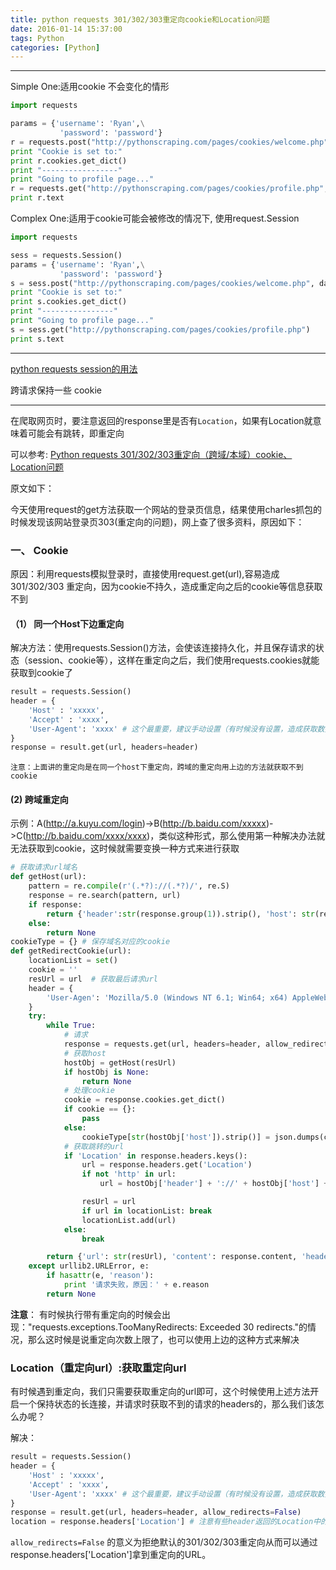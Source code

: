 ```yaml
---
title: python requests 301/302/303重定向cookie和Location问题
date: 2016-01-14 15:37:00
tags: Python
categories: [Python]
---
```


---

Simple One:适用cookie 不会变化的情形
``` python
import requests

params = {'username': 'Ryan',\
           'password': 'password'}
r = requests.post("http://pythonscraping.com/pages/cookies/welcome.php", data=params)
print "Cookie is set to:"
print r.cookies.get_dict()
print "-----------------"
print "Going to profile page..."
r = requests.get("http://pythonscraping.com/pages/cookies/profile.php", cookies = r.cookies)
print r.text
```


Complex One:适用于cookie可能会被修改的情况下, 使用request.Session
``` python
import requests

sess = requests.Session()
params = {'username': 'Ryan',\
           'password': 'password'}
s = sess.post("http://pythonscraping.com/pages/cookies/welcome.php", data=params)
print "Cookie is set to:"
print s.cookies.get_dict()
print "----------------"
print "Going to profile page..."
s = sess.get("http://pythonscraping.com/pages/cookies/profile.php")
print s.text
```

---

[python requests session的用法](http://docs.python-requests.org/zh_CN/latest/user/advanced.html)

跨请求保持一些 cookie

---

在爬取网页时，要注意返回的response里是否有`Location`，如果有Location就意味着可能会有跳转，即重定向

可以参考: [Python requests 301/302/303重定向（跨域/本域）cookie、Location问题](https://www.cnblogs.com/zengguowang/archive/2018/02/02/8404087.html)

原文如下：

今天使用request的get方法获取一个网站的登录页信息，结果使用charles抓包的时候发现该网站登录页303(重定向的问题)，网上查了很多资料，原因如下：

### 一、 Cookie

原因：利用requests模拟登录时，直接使用request.get(url),容易造成 301/302/303 重定向，因为cookie不持久，造成重定向之后的cookie等信息获取不到

#### （1） 同一个Host下边重定向

解决方法：使用requests.Session()方法，会使该连接持久化，并且保存请求的状态（session、cookie等），这样在重定向之后，我们使用requests.cookies就能获取到cookie了

```Python
result = requests.Session()
header = {
    'Host' : 'xxxxx',
    'Accept' : 'xxxx',
    'User-Agent': 'xxxx' # 这个最重要，建议手动设置（有时候没有设置，造成获取数据失败，本人被坑过......）
}
response = result.get(url, headers=header)
```

`注意：上面讲的重定向是在同一个host下重定向，跨域的重定向用上边的方法就获取不到cookie `


#### (2) 跨域重定向

  示例：A(http://a.kuyu.com/login)->B(http://b.baidu.com/xxxxx)->C(http://b.baidu.com/xxxx/xxxx)，类似这种形式，那么使用第一种解决办法就无法获取到cookie，这时候就需要变换一种方式来进行获取

```Python
# 获取请求url域名
def getHost(url):
    pattern = re.compile(r'(.*?)://(.*?)/', re.S)
    response = re.search(pattern, url)
    if response:
        return {'header':str(response.group(1)).strip(), 'host': str(response.group(2)).strip()}
    else:
        return None
cookieType = {} # 保存域名对应的cookie
def getRedirectCookie(url):
    locationList = set()
    cookie = ''
    resUrl = url  # 获取最后请求url
    header = {
        'User-Agen': 'Mozilla/5.0 (Windows NT 6.1; Win64; x64) AppleWebKit/537.36 (KHTML, like Gecko) Chrome/61.0.3163.100 Safari/537.36'
    }
    try:
        while True:
            # 请求
            response = requests.get(url, headers=header, allow_redirects=False)
            # 获取host
            hostObj = getHost(resUrl)
            if hostObj is None:
                return None
            # 处理cookie
            cookie = response.cookies.get_dict()
            if cookie == {}:
                pass
            else:
                cookieType[str(hostObj['host']).strip()] = json.dumps(cookie)  # 保存cookie
            # 获取跳转的url
            if 'Location' in response.headers.keys():
                url = response.headers.get('Location')
                if not 'http' in url:
                    url = hostObj['header'] + '://' + hostObj['host'] + url  # 拼接host域名

                resUrl = url
                if url in locationList: break
                locationList.add(url)
            else:
                break

        return {'url': str(resUrl), 'content': response.content, 'header': response.headers}
    except urllib2.URLError, e:
        if hasattr(e, 'reason'):
            print '请求失败，原因：' + e.reason
        return None
```

**注意**： 有时候执行带有重定向的时候会出现："requests.exceptions.TooManyRedirects: Exceeded 30 redirects."的情况，那么这时候是说重定向次数上限了，也可以使用上边的这种方式来解决

### Location（重定向url）:获取重定向url

有时候遇到重定向，我们只需要获取重定向的url即可，这个时候使用上述方法开启一个保持状态的长连接，并请求时获取不到的请求的headers的，那么我们该怎么办呢？

解决：

```Python
result = requests.Session()
header = {
    'Host' : 'xxxxx',
    'Accept' : 'xxxx',
    'User-Agent': 'xxxx' # 这个最重要，建议手动设置（有时候没有设置，造成获取数据失败，本人被坑过......）
}
response = result.get(url, headers=header, allow_redirects=False)
location = response.headers['Location'] # 注意有些header返回的Location中的url是不带host部分的，需要注意一下
```

`allow_redirects=False` 的意义为拒绝默认的301/302/303重定向从而可以通过response.headers['Location']拿到重定向的URL。


